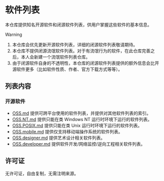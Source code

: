 # 软件列表

本仓库提供知名开源软件和闭源软件列表，供用户掌握这些软件的基本信息。

> [!WARNING]
>
> 1. 本仓库会优先更新开源软件列表，详细的闭源软件列表敬请期待。
> 2. 本仓库不提供闭源流氓软件列表。对于有流氓行为的软件，在此仓库完善之后，本人会新建一个流氓软件列表仓库。
> 3. 由于闭源软件自身的不透明性，本仓库的闭源软件列表提供的额外信息会比开源软件更多（比如软件性质、作者、官方下载方式等等）。

## 列表内容

### 开源软件

- [OSS.md](OSS.md) 提供可跨平台使用的软件列表，并提供对其他软件列表的索引。
- [OSS.NT.md](OSS.NT.md) 提供只能在类 Windows NT 运行时环境下运行的软件列表。
- [OSS.POSIX.md](OSS.POSIX.md) 提供只能在类 Unix 运行时环境下运行的软件列表。
- [OSS.mobile.md](OSS.mobile.md) 提供仅支持移动端操作系统的软件列表。
- [OSS.designer.md](OSS.designer.md) 提供艺术设计相关软件列表。
- [OSS.developer.md](OSS.developer.md) 提供软件开发/网络监控/逆向工程相关软件列表。


## 许可证

无许可证，自由复制，无需注明来源。
